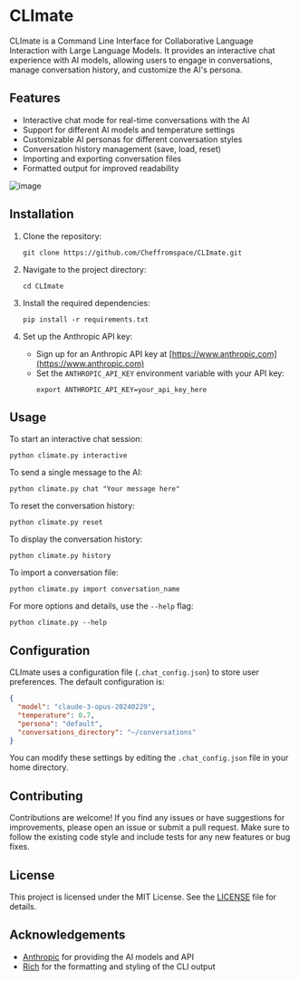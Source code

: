 # CLImate

CLImate is a Command Line Interface for Collaborative Language Interaction with Large Language Models. It provides an interactive chat experience with AI models, allowing users to engage in conversations, manage conversation history, and customize the AI's persona.

## Features

- Interactive chat mode for real-time conversations with the AI
- Support for different AI models and temperature settings
- Customizable AI personas for different conversation styles
- Conversation history management (save, load, reset)
- Importing and exporting conversation files
- Formatted output for improved readability

![image](https://github.com/Cheffromspace/CLImate/assets/21370528/a4a626e1-e461-4a68-8767-75752a92a868)

## Installation

1. Clone the repository:
   ```
   git clone https://github.com/Cheffromspace/CLImate.git
   ```

2. Navigate to the project directory:
   ```
   cd CLImate
   ```

3. Install the required dependencies:
   ```
   pip install -r requirements.txt
   ```

4. Set up the Anthropic API key:
   - Sign up for an Anthropic API key at [https://www.anthropic.com](https://www.anthropic.com)
   - Set the `ANTHROPIC_API_KEY` environment variable with your API key:
     ```
     export ANTHROPIC_API_KEY=your_api_key_here
     ```

## Usage

To start an interactive chat session:
```
python climate.py interactive
```

To send a single message to the AI:
```
python climate.py chat "Your message here"
```

To reset the conversation history:
```
python climate.py reset
```

To display the conversation history:
```
python climate.py history
```

To import a conversation file:
```
python climate.py import conversation_name
```

For more options and details, use the `--help` flag:
```
python climate.py --help
```

## Configuration

CLImate uses a configuration file (`.chat_config.json`) to store user preferences. The default configuration is:
```json
{
  "model": "claude-3-opus-20240229",
  "temperature": 0.7,
  "persona": "default",
  "conversations_directory": "~/conversations"
}
```

You can modify these settings by editing the `.chat_config.json` file in your home directory.

## Contributing

Contributions are welcome! If you find any issues or have suggestions for improvements, please open an issue or submit a pull request. Make sure to follow the existing code style and include tests for any new features or bug fixes.

## License

This project is licensed under the MIT License. See the [LICENSE](LICENSE) file for details.

## Acknowledgements

- [Anthropic](https://www.anthropic.com) for providing the AI models and API
- [Rich](https://github.com/Textualize/rich) for the formatting and styling of the CLI output
